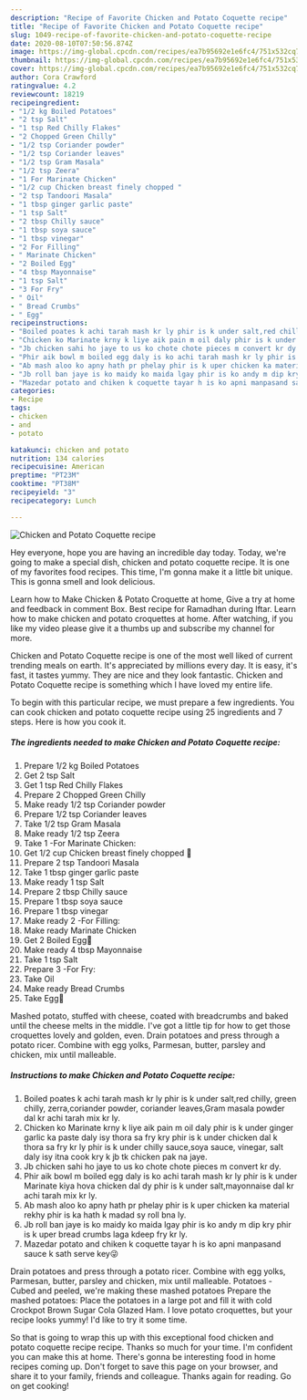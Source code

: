 ```yaml
---
description: "Recipe of Favorite Chicken and Potato Coquette recipe"
title: "Recipe of Favorite Chicken and Potato Coquette recipe"
slug: 1049-recipe-of-favorite-chicken-and-potato-coquette-recipe
date: 2020-08-10T07:50:56.874Z
image: https://img-global.cpcdn.com/recipes/ea7b95692e1e6fc4/751x532cq70/chicken-and-potato-coquette-recipe-recipe-main-photo.jpg
thumbnail: https://img-global.cpcdn.com/recipes/ea7b95692e1e6fc4/751x532cq70/chicken-and-potato-coquette-recipe-recipe-main-photo.jpg
cover: https://img-global.cpcdn.com/recipes/ea7b95692e1e6fc4/751x532cq70/chicken-and-potato-coquette-recipe-recipe-main-photo.jpg
author: Cora Crawford
ratingvalue: 4.2
reviewcount: 18219
recipeingredient:
- "1/2 kg Boiled Potatoes"
- "2 tsp Salt"
- "1 tsp Red Chilly Flakes"
- "2 Chopped Green Chilly"
- "1/2 tsp Coriander powder"
- "1/2 tsp Coriander leaves"
- "1/2 tsp Gram Masala"
- "1/2 tsp Zeera"
- "1 For Marinate Chicken"
- "1/2 cup Chicken breast finely chopped "
- "2 tsp Tandoori Masala"
- "1 tbsp ginger garlic paste"
- "1 tsp Salt"
- "2 tbsp Chilly sauce"
- "1 tbsp soya sauce"
- "1 tbsp vinegar"
- "2 For Filling"
- " Marinate Chicken"
- "2 Boiled Egg"
- "4 tbsp Mayonnaise"
- "1 tsp Salt"
- "3 For Fry"
- " Oil"
- " Bread Crumbs"
- " Egg"
recipeinstructions:
- "Boiled poates k achi tarah mash kr ly phir is k under salt,red chilly, green chilly, zerra,coriander powder, coriander leaves,Gram masala powder dal kr achi tarah mix kr ly."
- "Chicken ko Marinate krny k liye aik pain m oil daly phir is k under ginger garlic ka paste daly isy thora sa fry kry phir is k under chicken dal k thora sa fry kr ly phir is k under chilly sauce,soya sauce, vinegar, salt daly isy itna cook kry k jb tk chicken pak na jaye."
- "Jb chicken sahi ho jaye to us ko chote chote pieces m convert kr dy."
- "Phir aik bowl m boiled egg daly is ko achi tarah mash kr ly phir is k under Marinate kiya hova chicken dal dy phir is k under salt,mayonnaise dal kr achi tarah mix kr ly."
- "Ab mash aloo ko apny hath pr phelay phir is k uper chicken ka material rekhy phir is ka hath k madad sy roll bna ly."
- "Jb roll ban jaye is ko maidy ko maida lgay phir is ko andy m dip kry phir is k uper bread crumbs laga kdeep fry kr ly."
- "Mazedar potato and chiken k coquette tayar h is ko apni manpasand sauce k sath serve key😜"
categories:
- Recipe
tags:
- chicken
- and
- potato

katakunci: chicken and potato 
nutrition: 134 calories
recipecuisine: American
preptime: "PT23M"
cooktime: "PT38M"
recipeyield: "3"
recipecategory: Lunch

---
```



![Chicken and Potato Coquette recipe](https://img-global.cpcdn.com/recipes/ea7b95692e1e6fc4/751x532cq70/chicken-and-potato-coquette-recipe-recipe-main-photo.jpg)

Hey everyone, hope you are having an incredible day today. Today, we're going to make a special dish, chicken and potato coquette recipe. It is one of my favorites food recipes. This time, I'm gonna make it a little bit unique. This is gonna smell and look delicious.

Learn how to Make Chicken &amp; Potato Croquette at home, Give a try at home and feedback in comment Box. Best recipe for Ramadhan during Iftar. Learn how to make chicken and potato croquettes at home. After watching, if you like my video please give it a thumbs up and subscribe my channel for more.

Chicken and Potato Coquette recipe is one of the most well liked of current trending meals on earth. It's appreciated by millions every day. It is easy, it's fast, it tastes yummy. They are nice and they look fantastic. Chicken and Potato Coquette recipe is something which I have loved my entire life.


To begin with this particular recipe, we must prepare a few ingredients. You can cook chicken and potato coquette recipe using 25 ingredients and 7 steps. Here is how you cook it.

<!--inarticleads1-->

##### The ingredients needed to make Chicken and Potato Coquette recipe:

1. Prepare 1/2 kg Boiled Potatoes
1. Get 2 tsp Salt
1. Get 1 tsp Red Chilly Flakes
1. Prepare 2 Chopped Green Chilly
1. Make ready 1/2 tsp Coriander powder
1. Prepare 1/2 tsp Coriander leaves
1. Take 1/2 tsp Gram Masala
1. Make ready 1/2 tsp Zeera
1. Take 1 -For Marinate Chicken:
1. Get 1/2 cup Chicken breast finely chopped 🍗
1. Prepare 2 tsp Tandoori Masala
1. Take 1 tbsp ginger garlic paste
1. Make ready 1 tsp Salt
1. Prepare 2 tbsp Chilly sauce
1. Prepare 1 tbsp soya sauce
1. Prepare 1 tbsp vinegar
1. Make ready 2 -For Filling:
1. Make ready  Marinate Chicken
1. Get 2 Boiled Egg🥚
1. Make ready 4 tbsp Mayonnaise
1. Take 1 tsp Salt
1. Prepare 3 -For Fry:
1. Take  Oil
1. Make ready  Bread Crumbs
1. Take  Egg🥚


Mashed potato, stuffed with cheese, coated with breadcrumbs and baked until the cheese melts in the middle. I&#39;ve got a little tip for how to get those croquettes lovely and golden, even. Drain potatoes and press through a potato ricer. Combine with egg yolks, Parmesan, butter, parsley and chicken, mix until malleable. 

<!--inarticleads2-->

##### Instructions to make Chicken and Potato Coquette recipe:

1. Boiled poates k achi tarah mash kr ly phir is k under salt,red chilly, green chilly, zerra,coriander powder, coriander leaves,Gram masala powder dal kr achi tarah mix kr ly.
1. Chicken ko Marinate krny k liye aik pain m oil daly phir is k under ginger garlic ka paste daly isy thora sa fry kry phir is k under chicken dal k thora sa fry kr ly phir is k under chilly sauce,soya sauce, vinegar, salt daly isy itna cook kry k jb tk chicken pak na jaye.
1. Jb chicken sahi ho jaye to us ko chote chote pieces m convert kr dy.
1. Phir aik bowl m boiled egg daly is ko achi tarah mash kr ly phir is k under Marinate kiya hova chicken dal dy phir is k under salt,mayonnaise dal kr achi tarah mix kr ly.
1. Ab mash aloo ko apny hath pr phelay phir is k uper chicken ka material rekhy phir is ka hath k madad sy roll bna ly.
1. Jb roll ban jaye is ko maidy ko maida lgay phir is ko andy m dip kry phir is k uper bread crumbs laga kdeep fry kr ly.
1. Mazedar potato and chiken k coquette tayar h is ko apni manpasand sauce k sath serve key😜


Drain potatoes and press through a potato ricer. Combine with egg yolks, Parmesan, butter, parsley and chicken, mix until malleable. Potatoes - Cubed and peeled, we&#39;re making these mashed potatoes Prepare the mashed potatoes: Place the potatoes in a large pot and fill it with cold Crockpot Brown Sugar Cola Glazed Ham. I love potato croquettes, but your recipe looks yummy! I&#39;d like to try it some time. 

So that is going to wrap this up with this exceptional food chicken and potato coquette recipe recipe. Thanks so much for your time. I'm confident you can make this at home. There's gonna be interesting food in home recipes coming up. Don't forget to save this page on your browser, and share it to your family, friends and colleague. Thanks again for reading. Go on get cooking!
